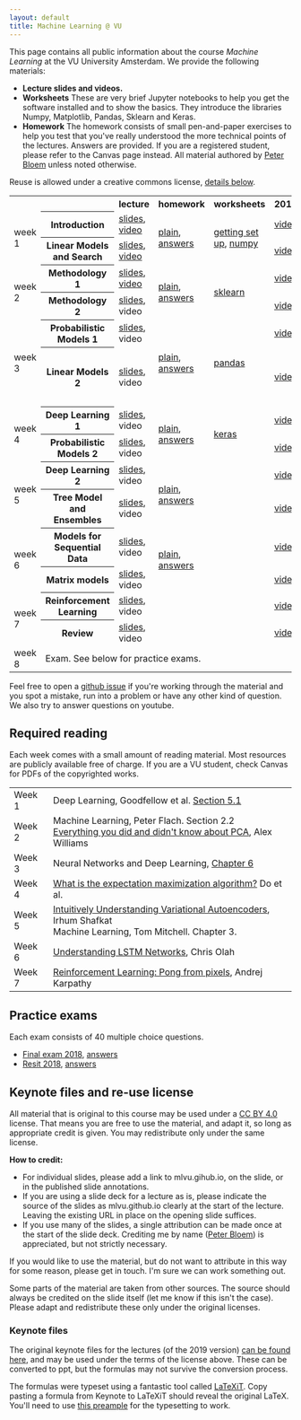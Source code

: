 ```yaml
---
layout: default
title: Machine Learning @ VU
---
```


This page contains all public information about the course _Machine Learning_ at the VU University Amsterdam. We provide the following materials:
  * **Lecture slides and videos.**
  * **Worksheets** These are very brief Jupyter notebooks to help you get the software installed and to show the basics. They introduce the libraries Numpy, Matplotlib, Pandas, Sklearn and Keras.
  * **Homework** The homework consists of small pen-and-paper exercises to help you test that you've really understood the more technical points of the lectures. Answers are provided.
If you are a registered student, please refer to the Canvas page instead. All material authored by [Peter Bloem](peterbloem.nl) unless noted otherwise.

Reuse is allowed under a creative commons license, [details below](#keynote-files-and-re-use-license).
 
<table>
  <tr>
   <th></th>
    <th></th>
    <th>lecture</th>
    <th>homework</th>
    <th>worksheets</th>
    <th>2019</th>
    <th>2018</th>
  </tr>
  <tr>
   <td rowspan="2">week 1</td> <th>Introduction</th>
   <td><a href="./lectures/11.Introduction.annotated.pdf">slides</a>, <a href="https://youtu.be/excCZSTJEPs">video</a> </td> 
   <td rowspan="2"><a href="./homework/week1.noanswers.pdf">plain</a>, <a href="./homework/week1.answers.pdf">answers</a></td> 
   <td rowspan="2"><a href="https://docs.google.com/document/d/1-LXG5Lb76xQy70W2ZdannnYMEXRLt0CsoiaK0gTkmfY/edit">getting set up</a>, <a href="https://github.com/mlvu/worksheets/blob/master/Worksheet%201%2C%20Numpy%20and%20Matplotlib.ipynb">numpy</a></td> 
   <td><a href="https://youtu.be/-pve3oIvxa8">video</a></td>
   <td><a href="https://youtu.be/547GyRCr8TM">video</a></td>
  </tr>
  <tr>
    <th> Linear Models and Search</th>
    <td> <a href="./lectures/12.LinearModels1.annotated.pdf">slides</a>, <a href="https://youtu.be/1lqaD0AsMfY">video</a> </td>
	<td> <a href="https://youtu.be/3K4pNmQbGx8">video</a></td>
    <td> <a href="https://youtu.be/sSykYt7H8oE">video</a></td>
  </tr>
  <tr>
    <td rowspan="2"> week 2</td>
    <th>Methodology 1</th>
    <td><a href="./lectures/21.Methodology1.annotated.pdf">slides</a>, <a href="https://youtu.be/GaoNNaRjauU">video</a></td>
    <td rowspan="2"><a href="./homework/week2.noanswers.pdf">plain</a>, <a href="./homework/week2.answers.pdf">answers</a></td>
    <td rowspan="2"><a href="https://github.com/mlvu/worksheets/blob/master/Worksheet%202%2C%20Sklearn.ipynb">sklearn</a></td>
    <td><a href="https://youtu.be/wbUE6X_B8B4">video</a></td>
    <td><a href="https://youtu.be/okxskT6ben4">video</a></td>
  </tr>
  <tr>
    <th> Methodology 2</th>
    <td><a href="./lectures/22.Methodology2.annotated.pdf">slides</a>, video </td> 
	<td><a href="https://youtu.be/H4c4qpHdGq8">video</a></td>    
    <td><a href="https://youtu.be/csk2HSWS5r8">video</a></td>
  </tr>
  <tr>
    <td rowspan="2"> week 3</td>
    <th> Probabilistic Models 1</th>
    <td> <a href="./lectures/31.ProbabilisticModels1.annotated.pdf">slides</a>, video </td>
    <td rowspan="2"><a href="./homework/week3.noanswers.pdf">plain</a>, <a href="./homework/week3.answers.pdf">answers</a></td>
    <td rowspan="2"><a href="https://github.com/mlvu/worksheets/blob/master/Worksheet%203%2C%20Pandas.ipynb">pandas</a></td>
	<td><a href="https://youtu.be/f2HIW37Ohho">video</a></td>    
    <td><a href="https://youtu.be/DM1APCpqF8g">video</a></td>
  </tr>
  <tr>
    <th>Linear Models 2</th>
    <td><a href="./lectures/32.LinearModels2.annotated.pdf">slides</a>, video</td>
	<td><a href="https://youtu.be/g2lziWxf_9Q">video</a></td> 
    <td><a href="https://youtu.be/F6gFYAwXmAs">video</a> <small>Contains more in-depth explanation of SVMs.</small></td>
 </tr>  
 
  <tr>
    <td rowspan="2"> week 4</td>
    <th>Deep Learning 1</th>
    <td> <a href="./lectures/41.DeepLearning1.annotated.pdf">slides</a>, video</td> 
    <td rowspan="2"><a href="./homework/week4.noanswers.pdf">plain</a>, <a href="./homework/week4.answers.pdf">answers</a></td> 
    <td rowspan="2"><a href="https://github.com/mlvu/worksheets/blob/master/Worksheet%204%2C%20Deep%20Learning.ipynb">keras</a></td> 
	<td><a href="https://youtu.be/VZwrbIBNzzA">video</a></td>    
    <td><a href="https://youtu.be/jOrYBnEPpYU">video</a></td>
  </tr>
  <tr>
    <th>Probabilistic Models 2</th>
    <td><a href="./lectures/42.ProbabilisticModels2.annotated.pdf">slides</a>, video </td>
	<td><a href="https://youtu.be/f2HIW37Ohho">video</a></td>    
    <td><a href="https://youtu.be/-7UJqvjNIjk">video</a></td>
  </tr>
    <tr>
    <td rowspan="2"> week 5</td>
    <th>Deep Learning 2</th>
    <td><a href="./lectures/51.Deep Learning2.annotated.pdf">slides</a>, video </td> 
    <td rowspan="2"><a href="./homework/week5.noanswers.pdf">plain</a>, <a href="./homework/week5.answers.pdf">answers</a></td> 
    <td rowspan="2"></td> 
	<td><a href="https://youtu.be/6N4zIx0ATME">video</a></td>    
    <td><a href="https://youtu.be/APuP9SkESGA">video</a></td>
  </tr>
  <tr>
    <th>Tree Model and Ensembles</th>
    <td><a href="./lectures/52.Trees.annotated.pdf">slides</a>, video </td> 
	<td><a href="https://youtu.be/m-at5l3F_ig">video</a></td>    
    <td><a href="https://youtu.be/PGITM1E2CLk">video</a></td>
  </tr>
  <tr>
    <td rowspan="2"> week 6</td>
    <th>Models for Sequential Data</th>
    <td><a href="./lectures/61.SequentialModels.annotated.pdf">slides</a>, video </td> 
    <td rowspan="2"><a href="./homework/week6.noanswers.pdf">plain</a>, <a href="./homework/week6.answers.pdf">answers</a></td> 
    <td rowspan="2"></td> 
	<td> <a href="https://youtu.be/h6j9wgHGnOk">video</a></td>    
    <td><a href="https://youtu.be/HNOHLvD6_gs">video</a></td>
  </tr>
  <tr>
    <th>Matrix models</th>
    <td><a href="./lectures/62.Matrices.annotated.pdf">slides</a>, video </td>
    <td><a href="https://youtu.be/L2mJ4o7F434">video</a></td>
    <td><a href="https://youtu.be/RByePOW2b1c">video</a></td>
  </tr>
  <tr>
    <td rowspan="2"> week 7</td>
    <th>Reinforcement Learning</th>
    <td><a href="./lectures/71.Reinforcement Learning.annotated.pdf">slides</a>, video </td> 
    <td rowspan="2"></td> 
    <td rowspan="2"></td>
	<td><a href="https://youtu.be/2ruGrJb8Glk">video</a></td>    
    <td><a href="">video</a></td>
  </tr>
  <tr>
    <th>Review</th>
    <td><a href="./lectures/72.Review.annotated.pdf">slides</a>, video </td>    
	<td><a href="https://youtu.be/xMNc8T_W0Ks">video</a></td>
    <td><a href="https://youtu.be/sMd9ReLSSYU">video</a></td>
  </tr>
  <tr>
    <td> week 8</td><td colspan="5">Exam. See below for practice exams.</td>
  </tr>
</table>

Feel free to open a [github issue](https://github.com/mlvu/mlvu.github.io/issues) if you're 
working through the material and you spot a mistake, run into a problem or have any other
 kind of question. We also try to answer questions on youtube.

## Required reading

Each week comes with a small amount of reading material. Most resources are publicly 
available free of charge. If you are a VU student, check Canvas for PDFs of the 
copyrighted works.

<table>
<tr>
  <td>Week 1</td>
  <td>Deep Learning, Goodfellow et al. <a href="https://www.deeplearningbook.org/contents/ml.html">Section 5.1</a></td>
</tr>
<tr>
  <td>Week 2</td>
  <td>
  Machine Learning, Peter Flach. Section 2.2<br/>
  <a href="http://alexhwilliams.info/itsneuronalblog/2016/03/27/pca/">Everything you did and didn't know about PCA</a>, Alex Williams
  </td>
</tr>
<tr>
  <td>Week 3</td>  
 <td>Neural Networks and Deep Learning, <a href="http://neuralnetworksanddeeplearning.com/chap6.html">Chapter 6</a></td>
</tr>
<tr>
  <td>Week 4</td>  
 <td><a href="https://datajobs.com/data-science-repo/Expectation-Maximization-Primer-[Do-and-Batzoglou].pdf">What is the expectation maximization algorithm?</a> Do et al.</td>
</tr>
<tr>
  <td>Week 5</td>
  <td><a href="https://towardsdatascience.com/intuitively-understanding-variational-autoencoders-1bfe67eb5daf">Intuitively Understanding Variational Autoencoders</a>, Irhum Shafkat<br/>
  Machine Learning, Tom Mitchell. Chapter 3.
  </td>
</tr>
<tr>
  <td>Week 6</td>
 <td><a href="http://colah.github.io/posts/2015-08-Understanding-LSTMs">Understanding LSTM Networks</a>, Chris Olah </td>
</tr>
<tr>
  <td>Week 7</td>
 <td><a href="http://karpathy.github.io/2016/05/31/rl/">Reinforcement Learning: Pong from pixels</a>, Andrej Karpathy</td>
</tr>
</table>

## Practice exams

Each exam consists of 40 multiple choice questions.

* <a href="./exams/exam2018.noanswers.pdf">Final exam 2018</a>, <a href="./exams/exam2018.answers.pdf">answers</a>
* <a href="./exams/resit2018.noanswers.pdf">Resit 2018</a>, <a href="./exams/resit2018.answers.pdf">answers</a>

## Keynote files and re-use license

All material that is original to this course may be used under a [CC BY 4.0](https://creativecommons.org/licenses/by/4.0/) license. That means you are free to use the material, and adapt it, so long as appropriate credit is given. You may redistribute only under the same license.

**How to credit:** 
* For individual slides, please add a link to mlvu.gihub.io, on the slide, or in the published slide annotations. 
* If you are using a slide deck for a lecture as is, please indicate the source of the slides as mlvu.github.io clearly at the start of the lecture. Leaving the existing URL in place on the opening slide suffices.
* If you use many of the slides, a single attribution can be made once at the start of the slide deck. 
Crediting me by name ([Peter Bloem](peterbloem.nl)) is appreciated, but not strictly necessary.

If you would like to use the material, but do not want to attribute in this way for some reason, please get in touch. I'm sure we can work something out.

Some parts of the material are taken from other sources. The source should always be credited on the slide itself (let me know if this isn't the case). Please adapt and redistribute these only under the original licenses.

### Keynote files

The original keynote files for the lectures (of the 2019 version) [can be found here](https://github.com/mlvu/mlvu.github.io/tree/master/lectures-keynote), and may be used under the terms of the license above. These can be converted to ppt, but the formulas may not survive the conversion process. 

The formulas were typeset using a fantastic tool called [LaTeXiT](https://www.chachatelier.fr/latexit/). Copy pasting a formula from Keynote to LaTeXiT should reveal the original LaTeX. You'll need to use [this preample]() for the typesetting to work.




